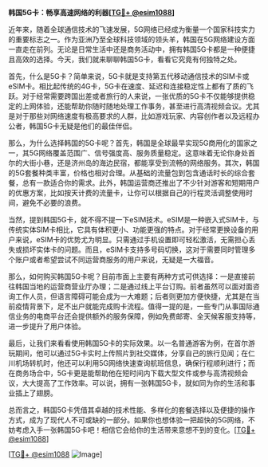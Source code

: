 **韩国5G卡：畅享高速网络的利器[[TG💪+ @esim1088](https://t.me/s/esim1088)]**

近年来，随着全球通信技术的飞速发展，5G网络已经成为衡量一个国家科技实力的重要标志之一。作为亚洲乃至全球科技领域的领头羊，韩国在5G网络建设方面一直走在前列。无论是日常生活中还是商务活动中，拥有韩国5G卡都是一种便捷且高效的选择。今天，我们就来聊聊韩国5G卡，看看它究竟有何独特之处。

首先，什么是5G卡？简单来说，5G卡就是支持第五代移动通信技术的SIM卡或eSIM卡。相比起传统的4G卡，5G卡在速度、延迟和连接稳定性上都有了质的飞跃。对于经常需要跨国出差或者旅行的人来说，一张优质的5G卡不仅能够提供稳定的上网体验，还能帮助你随时随地处理工作事务，甚至进行高清视频会议。尤其是对于那些对网络速度有极高要求的人群，比如游戏玩家、内容创作者以及远程办公者，韩国5G卡无疑是他们的最佳伴侣。

那么，为什么选择韩国的5G卡呢？首先，韩国是全球最早实现5G商用化的国家之一，其5G网络覆盖范围广、信号强度高、服务质量稳定。这意味着无论你身处首尔的大街小巷，还是济州岛的海边民宿，都能享受到流畅的网络服务。其次，韩国的5G套餐种类丰富，价格也相对合理。从基础的流量包到包含通话时长的综合套餐，总有一款适合你的需求。此外，韩国运营商还推出了不少针对游客和短期用户的优惠方案，比如按天计费的流量卡，让你可以根据自己的行程灵活调整使用时间，避免不必要的浪费。

当然，提到韩国5G卡，就不得不提一下eSIM技术。eSIM是一种嵌入式SIM卡，与传统实体SIM卡相比，它具有体积更小、功能更强的特点。对于经常更换设备的用户来说，eSIM卡的优势尤为明显。只需通过手机设置即可轻松激活，无需担心丢失或损坏实体卡的问题。而且，eSIM卡支持多号码切换，这对于需要同时管理多个账户或者希望尝试不同运营商服务的用户来说，无疑是一大福音。

那么，如何购买韩国5G卡呢？目前市面上主要有两种方式可供选择：一是直接前往韩国当地的运营商营业厅办理；二是通过线上平台订购。前者虽然可以面对面咨询工作人员，但语言障碍可能会成为一大难题；后者则更加方便快捷，尤其是在当前疫情背景下，足不出户就能完成购卡流程。值得一提的是，一些专门从事国际通信业务的电商平台还会提供额外的服务保障，例如免费邮寄、全天候客服支持等，进一步提升了用户体验。

最后，让我们来看看使用韩国5G卡的实际效果。以一名普通游客为例，在首尔游玩期间，他可以通过5G卡实时上传照片到社交媒体，分享自己的旅行见闻；在仁川机场转机时，他还可以利用5G网络快速查询航班信息，确保行程顺利进行；而在商务场合中，5G卡更是能帮助他在短时间内下载大型文件或参与高清视频会议，大大提高了工作效率。可以说，拥有一张韩国5G卡，就如同为你的生活和事业插上了翅膀。

总而言之，韩国5G卡凭借其卓越的技术性能、多样化的套餐选择以及便捷的操作方式，成为了现代人不可或缺的一部分。如果你也想体验一把超快的5G网络，不妨考虑入手一张韩国5G卡吧！相信它会给你的生活带来意想不到的变化。[[TG💪+ @esim1088](https://t.me/s/esim1088)]

[[TG💪+ @esim1088](https://t.me/s/esim1088) ![Image](https://i.postimg.cc/4NQfJmqS/Snipaste-2025-05-13-00-14-12.png)]